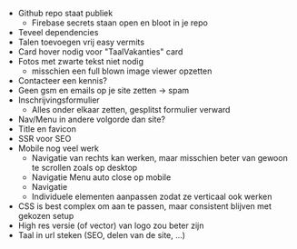 * Github repo staat publiek
    * Firebase secrets staan open en bloot in je repo
* Teveel dependencies
* Talen toevoegen vrij easy vermits 
* Card hover nodig voor "TaalVakanties" card
* Fotos met zwarte tekst niet nodig
    * misschien een full blown image viewer opzetten
* Contacteer een kennis?
* Geen gsm en emails op je site zetten -> spam
* Inschrijvingsformulier
  * Alles onder elkaar zetten, gesplitst formulier verward 
* Nav/Menu in andere volgorde dan site?
* Title en favicon 
* SSR voor SEO
* Mobile nog veel werk
  * Navigatie van rechts kan werken, maar misschien beter van gewoon te scrollen zoals op desktop
  * Navigatie Menu auto close op mobile
  * Navigatie 
  * Individuele elementen aanpassen zodat ze verticaal ook werken
* CSS is best complex om aan te passen, maar consistent blijven met gekozen setup
* High res versie (of vector) van logo zou beter zijn 
* Taal in url steken (SEO, delen van de site, ...)

  
